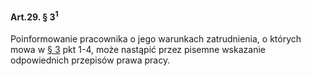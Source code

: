 #### Art.29. § 3<sup>1</sup>

Poinformowanie pracownika o jego warunkach zatrudnienia, o których mowa w [§ 3](./art_29-3) pkt 1-4, może nastąpić przez pisemne wskazanie odpowiednich przepisów prawa pracy.

